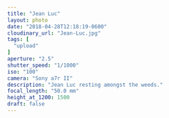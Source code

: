 ```yaml
---
title: "Jean Luc"
layout: photo
date: "2018-04-28T12:18:19-0600"
cloudinary_url: "Jean-Luc.jpg"
tags: [
  "upload"
]
aperture: "2.5"
shutter_speed: "1/1000"
iso: "100"
camera: "Sony a7r II"
description: "Jean Luc resting amongst the weeds."
focal_length: "50.0 mm"
height_at_1200: 1500
draft: false
---
```


